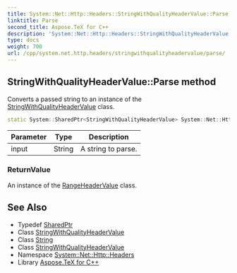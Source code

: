 ```yaml
---
title: System::Net::Http::Headers::StringWithQualityHeaderValue::Parse method
linktitle: Parse
second_title: Aspose.TeX for C++
description: 'System::Net::Http::Headers::StringWithQualityHeaderValue::Parse method. Converts a passed string to an instance of the StringWithQualityHeaderValue class in C++.'
type: docs
weight: 700
url: /cpp/system.net.http.headers/stringwithqualityheadervalue/parse/
---
```

## StringWithQualityHeaderValue::Parse method


Converts a passed string to an instance of the [StringWithQualityHeaderValue](../) class.

```cpp
static System::SharedPtr<StringWithQualityHeaderValue> System::Net::Http::Headers::StringWithQualityHeaderValue::Parse(String input)
```


| Parameter | Type | Description |
| --- | --- | --- |
| input | String | A string to parse. |

### ReturnValue

An instance of the [RangeHeaderValue](../../rangeheadervalue/) class.

## See Also

* Typedef [SharedPtr](../../../system/sharedptr/)
* Class [StringWithQualityHeaderValue](../)
* Class [String](../../../system/string/)
* Class [StringWithQualityHeaderValue](../)
* Namespace [System::Net::Http::Headers](../../)
* Library [Aspose.TeX for C++](../../../)
